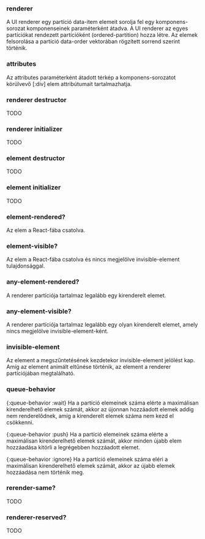 
### renderer

A UI renderer egy partíció data-item elemeit sorolja fel egy komponens-sorozat
komponenseinek paraméterként átadva.
A UI renderer az egyes partíciókat rendezett partícióként (ordered-partition)
hozza létre.
Az elemek felsorolása a partíció data-order vektorában rögzített
sorrend szerint történik.

### attributes

Az attributes paraméterként átadott térkép a komponens-sorozatot
körülvevő [:div] elem attribútumait tartalmazhatja.

### renderer destructor

TODO

### renderer initializer

TODO

### element destructor

TODO

### element initializer

TODO

### element-rendered?

Az elem a React-fába csatolva.

### element-visible?

Az elem a React-fába csatolva és nincs megjelölve invisible-element
tulajdonsággal.

### any-element-rendered?

A renderer partíciója tartalmaz legalább egy kirenderelt elemet.

### any-element-visible?

A renderer partíciója tartalmaz legalább egy olyan kirenderelt elemet, amely
nincs megjelölve invisible-element-ként.

### invisible-element

Az element a megszűntetésének kezdetekor invisible-element jelölést kap.
Amíg az element animált eltűnése történik, az element a renderer partíciójában
megtalálható.

### queue-behavior

{:queue-behavior :wait} Ha a partíció elemeinek száma elérte a maximálisan
kirenderelhető elemek számát, akkor az újonnan hozzáadott elemek addig
nem renderelődnek, amíg a kirenderelt elemek száma nem kezd el csökkenni.

{:queue-behavior :push} Ha a partíció elemeinek száma elérte a maximálisan
kirenderelhető elemek számát, akkor minden újabb elem hozzáadása kitörli
a legrégebben hozzáadott elemet.

{:queue-behavior :ignore} Ha a partíció elemeinek száma eléri a maximálisan
kirenderelhető elemek számát, akkor az újabb elemek hozzáadása nem történik meg.

### rerender-same?

TODO

### renderer-reserved?

TODO
